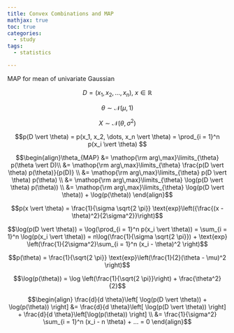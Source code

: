 ```yaml
---
title: Convex Combinations and MAP
mathjax: true
toc: true
categories:
  - study
tags:
  - statistics

---
```


MAP for mean of univariate Gaussian

$$D = (x_1, x_2, \dots, x_n), \ x \in \mathbb{R}$$

$$\theta \sim \mathcal{N}(\mu, 1)$$

$$X \sim \mathcal{N}(\theta, \sigma^2)$$

$$p(D \vert \theta) = p(x_1, x_2, \dots, x_n \vert \theta) = \prod_{i = 1}^n p(x_i \vert \theta) $$

$$\begin{align}\theta_{MAP} &= \mathop{\rm arg\,max}\limits_{\theta} p(\theta \vert D)\\ &= \mathop{\rm arg\,max}\limits_{\theta} \frac{p(D \vert \theta) p(\theta)}{p(D)} \\ &= \mathop{\rm arg\,max}\limits_{\theta} p(D \vert \theta) p(\theta) \\ &= \mathop{\rm arg\,max}\limits_{\theta} \log(p(D \vert \theta) p(\theta)) \\ &= \mathop{\rm arg\,max}\limits_{\theta} \log(p(D \vert \theta)) + \log(p(\theta)) \end{align}$$

$$p(x \vert \theta) = \frac{1}{\sigma \sqrt{2 \pi}} \text{exp}\left({\frac{(x - \theta)^2}{2\sigma^2}}\right)$$

$$\log(p(D \vert \theta)) = \log(\prod_{i = 1}^n p(x_i \vert \theta)) = \sum_{i = 1}^n \log(p(x_i \vert \theta)) = n\log(\frac{1}{\sigma \sqrt{2 \pi}}) + \text{exp} \left(\frac{1}{2\sigma^2}\sum_{i = 1}^n (x_i - \theta)^2 \right)$$

$$p(\theta) = \frac{1}{\sqrt{2 \pi}} \text{exp}\left(\frac{1}{2}(\theta - \mu)^2 \right)$$

$$\log(p(\theta)) = \log \left(\frac{1}{\sqrt{2 \pi}}\right) + \frac{\theta^2}{2}$$

$$\begin{align} \frac{d}{d \theta}\left[ \log(p(D \vert \theta)) + \log(p(\theta)) \right] &= \frac{d}{d \theta}\left[ \log(p(D \vert \theta)) \right] + \frac{d}{d \theta}\left[\log(p(\theta)) \right] \\ &= \frac{1}{\sigma^2} \sum_{i = 1}^n (x_i - n \theta) + ... = 0 \end{align}$$





